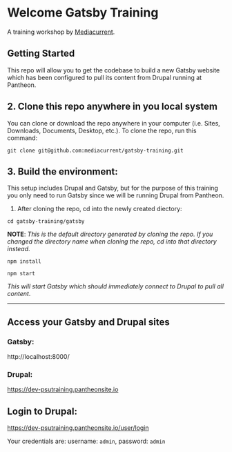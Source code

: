 # Welcome Gatsby Training
A training workshop by [Mediacurrent](https://mediacurrent.com).

## Getting Started
This repo will allow you to get the codebase to build a new Gatsby website which has been configured to pull its content from Drupal running at Pantheon.
<!-- This repo includes everything you need to set up a [Lando-based](https://docs.devwithlando.io/) environment.  Lando is a free, open source, cross-platform, local development environment tool built on Docker container technology. -->

<!-- ### Prerequisites
* Lando and Docker
* macOS 10.13 or later \(May need to install command line tools\)
* Windows 10 Pro+ \(or equivalent\) with Hyper-V running
* Linux \(with kernel version 4.x or higher\)

[See the full requirements](https://docs.lando.dev/basics/installation.html#system-requirements).


## 1. Install Lando and Docker

Follow the instructions below to setup your local dev environment.

* [Install Lando and Docker](https://github.com/lando/lando/releases) (Select latest version) -->


## 2. Clone this repo anywhere in you local system
You can clone or download the repo anywhere in your computer (i.e. Sites, Downloads, Documents, Desktop, etc.).  To clone the repo, run this command:

```
git clone git@github.com:mediacurrent/gatsby-training.git
```

## 3. Build the environment:
This setup includes Drupal and Gatsby, but for the purpose of this training you only need to run Gatsby since we will be running Drupal from Pantheon.

<!-- **WINDOWS USERS:**  Use Power Shell to run all commands. -->

1. After cloning the repo, cd into the newly created diectory:
```
cd gatsby-training/gatsby
```
**NOTE**: _This is the default directory generated by cloning the repo.  If you changed the directory name when cloning the repo, cd into that directory instead_.

```
npm install
```
```
npm start
```
<!-- ```
lando start
```
_This will set up the Docker containers needed by Gatsby_.

```
cd gatsby
```
```
lando npm install
``` -->
<!-- ```
lando npm start
``` -->
_This will start Gatsby which should immediately connect to Drupal to pull all content_.

---

## Access your Gatsby and Drupal sites

### Gatsby:
http://localhost:8000/

### Drupal:
https://dev-psutraining.pantheonsite.io

## Login to Drupal:
https://dev-psutraining.pantheonsite.io/user/login

Your credentials are:  username: `admin`, password: `admin`
